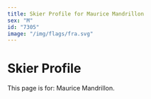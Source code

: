 ```yaml
---
title: Skier Profile for Maurice Mandrillon
sex: "M"
id: "7305"
image: "/img/flags/fra.svg" 
---
```


# Skier Profile

This page is for: Maurice Mandrillon.
    